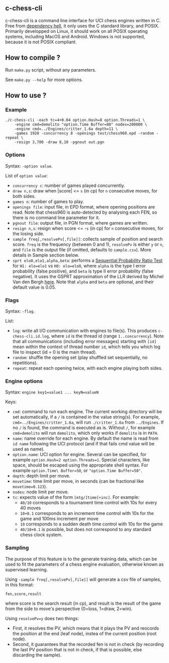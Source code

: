 ## c-chess-cli

c-chess-cli is a command line interface for UCI chess engines written in C. Free from [dependency hell](https://en.wikipedia.org/wiki/Dependency_hell), it only uses the C standard library, and POSIX. Primarily developped on Linux, it should work on all POSIX operating systems, including MacOS and Android. Windows is not supported, because it is not POSIX compliant.

## How to compile ?

Run `make.py` script, without any parameters.

See `make.py --help` for more options.

## How to use ?

### Example

```
./c-chess-cli -each tc=4+0.04 option.Hash=8 option.Threads=1 \
    -engine cmd=demolito "option.Time Buffer=80" nodes=200000 \
    -engine cmd=../Engines/critter_1.6a depth=11 \
    -games 1920 -concurrency 8 -openings test/chess960.epd -random -repeat \
    -resign 3,700 -draw 8,10 -pgnout out.pgn
```

### Options

Syntax: `-option value`.

List of `option value`:
 * `concurrency c`: number of games played concurrently.
 * `draw n,s`: draw when |score| <= `s` (in cp) for `n` consecutive moves, for both sides.
 * `games n`: number of games to play.
 * `openings file`: input file, in EPD format, where opening positions are read. Note that
  chess960 is auto-detected by analysing each FEN, so there is no command line parameter
  for it.
 * `pgnout file`: output file, in PGN format, where games are written.
 * `resign n,s`: resign when score <= -`s` (in cp) for `n` consecutive moves, for the losing side.
 * `sample freq[,resolvePv[,file]]`: collects sample of position and search score. `freq` is the frequency (between
  0 and 1), `resolvePv` is either `y` or `n`, and `file` is the output file (if omitted, defaults to `sample.csv`).
  More details in Sample section below.
 * `sprt elo0,elo1,alpha,beta`: performs a [Sequential Probability Ratio Test](https://en.wikipedia.org/wiki/Sequential_probability_ratio_test)
  for `H1: elo=elo1` vs `H0: elo=elo0`, where `alpha` is the type I error probability (false positive),
  and `beta` is type II error probability (false negative). It uses the GSPRT approximation of the LLR
  derived by Michel Van den Bergh [here](http://hardy.uhasselt.be/Toga/GSPRT_approximation.pdf).
  Note that `alpha` and `beta` are optional, and their default value is 0.05.

### Flags

Syntax: `-flag`.

List:
 * `log`: write all I/O communication with engines to file(s). This produces `c-chess-cli.id.log`,
where `id` is the thread id (range `1..concurrency`). Note that all communications (including
error messages) starting with `[id]` mean within the context of thread number `id`, which tells you
which log file to inspect (id = 0 is the main thread).
 * `random`: shuffle the opening set (play shuffled set sequentially, no repetitions).
 * `repeat`: repeat each opening twice, with each engine playing both sides.

### Engine options

Syntax: `engine key1=value1 ... keyN=valueN`

Keys:
 * `cmd`: command to run each engine. The current working directory will be set automatically, if a
  `/` is contained in the value string(s). For example, `cmd=../Engines/critter_1.6a`, will run
  `./critter_1.6a` from `../Engines`. If no `/` is found, the command is executed as is. Without `/`,
  for example `cmd=demolito` will run `demolito`, which only works if `demolito` is in `PATH`.
 * `name`: name override for each engine. By default the name is read from `id name` following the UCI
  protocol (and if that fails cmd value will be used as name).
 * `option.name`: UCI option for engine. Several can be specified, for example `option.Hash=2 option.Threads=1`.
  Special characters, like space, should be escaped using the appropriate shell syntax. For example
  `option.Time\ Buffer=50`, or `"option.Time Buffer=50"`.
 * `depth`: depth limit per move.
 * `movetime`: time limit per move, in seconds (can be fractional like `movetime=0.123`).
 * `nodes`: node limit per move.
 * `tc`: expects value of the form `[mtg/]time[+inc]`. For example:
   * `40/10` corresponds to a tournament time control with 10s for every 40 moves
   * `10+0.1` corresponds to an increment time control with 10s for the game and 100ms increment per move
   * `10` corresponds to a sudden death time control with 10s for the game
   * `40/10+0.1` is possible, but does not correspond to any standard chess clock system.

### Sampling

The purpose of this feature is to the generate training data, which can be used to fit the parameters of a
chess engine evaluation, otherwise known as supervised learning.

Using `-sample freq[,resolvePv[,file]]` will generate a csv file of samples, in this format:
```
fen,score,result
```
where score is the search result (in cp), and result is the result of the game from the side to
move's perspective (0=loss, 1=draw, 2=win).

Using `resolvePv=y` does two things:
 * First, it resolves the PV, which means that it plays the PV and reocords the position at the end
  (leaf node), instea of the current position (root node).
 * Second, it guarantees that the recorded fen is not in check (by recording the last PV position
  that is not in check, if that is possible, else discarding the sample).
